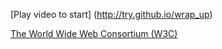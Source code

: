 [Play video to start] (http://try.github.io/wrap_up)

[The World Wide Web Consortium (W3C)](http://www.w3.org/)

